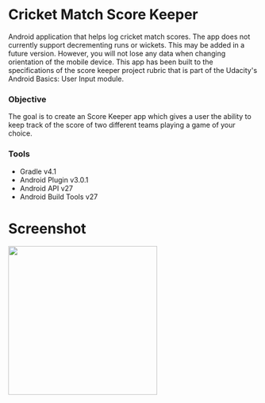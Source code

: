 # Cricket Match Score Keeper
Android application that helps log cricket match scores. The app does not currently support decrementing runs or wickets. This may be added in a future version. However, you will not lose any data when changing orientation of the mobile device. This app has been built to the specifications of the score keeper project rubric that is part of the Udacity's Android Basics: User Input module.

### Objective
The goal is to create an Score Keeper app which gives a user the ability to keep track of the score of two different teams playing a game of your choice.

### Tools
* Gradle v4.1
* Android Plugin v3.0.1
* Android API v27
* Android Build Tools v27

# Screenshot
<img src="https://raw.githubusercontent.com/SrChip15/cricket-score-keeper/master/device-2017-12-04-202636.png"
width="300"/>

